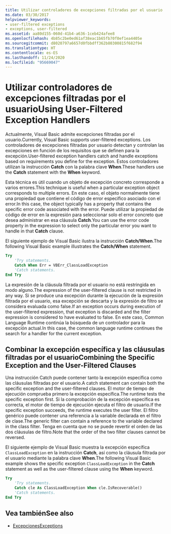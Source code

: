 ```yaml
---
title: Utilizar controladores de excepciones filtradas por el usuario
ms.date: 03/30/2017
helpviewer_keywords:
- user-filtered exceptions
- exceptions, user-filtered
ms.assetid: aa80d155-060d-41b4-a636-1ceb424afee8
ms.openlocfilehash: 4b85c2be0ed61af38eac1b65fb70f0ef1ea4405e
ms.sourcegitcommit: d8020797a6657d0fbbdff362b80300815f682f94
ms.translationtype: HT
ms.contentlocale: es-ES
ms.lasthandoff: 11/24/2020
ms.locfileid: "95669047"
---
```

# <a name="using-user-filtered-exception-handlers"></a><span data-ttu-id="e48f8-102">Utilizar controladores de excepciones filtradas por el usuario</span><span class="sxs-lookup"><span data-stu-id="e48f8-102">Using User-Filtered Exception Handlers</span></span>

<span data-ttu-id="e48f8-103">Actualmente, Visual Basic admite excepciones filtradas por el usuario.</span><span class="sxs-lookup"><span data-stu-id="e48f8-103">Currently, Visual Basic supports user-filtered exceptions.</span></span> <span data-ttu-id="e48f8-104">Los controladores de excepciones filtradas por usuario detectan y controlan las excepciones en función de los requisitos que se definen para la excepción.</span><span class="sxs-lookup"><span data-stu-id="e48f8-104">User-filtered exception handlers catch and handle exceptions based on requirements you define for the exception.</span></span> <span data-ttu-id="e48f8-105">Estos controladores utilizan la instrucción **Catch** con la palabra clave **When**.</span><span class="sxs-lookup"><span data-stu-id="e48f8-105">These handlers use the **Catch** statement with the **When** keyword.</span></span>  
  
 <span data-ttu-id="e48f8-106">Esta técnica es útil cuando un objeto de excepción concreto corresponde a varios errores.</span><span class="sxs-lookup"><span data-stu-id="e48f8-106">This technique is useful when a particular exception object corresponds to multiple errors.</span></span> <span data-ttu-id="e48f8-107">En este caso, el objeto normalmente tiene una propiedad que contiene el código de error específico asociado con el error.</span><span class="sxs-lookup"><span data-stu-id="e48f8-107">In this case, the object typically has a property that contains the specific error code associated with the error.</span></span> <span data-ttu-id="e48f8-108">Puede utilizar la propiedad de código de error en la expresión para seleccionar solo el error concreto que desea administrar en esa cláusula **Catch**.</span><span class="sxs-lookup"><span data-stu-id="e48f8-108">You can use the error code property in the expression to select only the particular error you want to handle in that **Catch** clause.</span></span>  
  
 <span data-ttu-id="e48f8-109">El siguiente ejemplo de Visual Basic ilustra la instrucción **Catch/When**.</span><span class="sxs-lookup"><span data-stu-id="e48f8-109">The following Visual Basic example illustrates the **Catch/When** statement.</span></span>  
  
```vb
Try  
    'Try statements.  
    Catch When Err = VBErr_ClassLoadException
    'Catch statements.
End Try  
```  
  
 <span data-ttu-id="e48f8-110">La expresión de la cláusula filtrada por el usuario no está restringida en modo alguno.</span><span class="sxs-lookup"><span data-stu-id="e48f8-110">The expression of the user-filtered clause is not restricted in any way.</span></span> <span data-ttu-id="e48f8-111">Si se produce una excepción durante la ejecución de la expresión filtrada por el usuario, esa excepción se descarta y la expresión de filtro se considera evaluada como false.</span><span class="sxs-lookup"><span data-stu-id="e48f8-111">If an exception occurs during execution of the user-filtered expression, that exception is discarded and the filter expression is considered to have evaluated to false.</span></span> <span data-ttu-id="e48f8-112">En este caso, Common Language Runtime continúa la búsqueda de un controlador para la excepción actual.</span><span class="sxs-lookup"><span data-stu-id="e48f8-112">In this case, the common language runtime continues the search for a handler for the current exception.</span></span>  
  
## <a name="combining-the-specific-exception-and-the-user-filtered-clauses"></a><span data-ttu-id="e48f8-113">Combinar la excepción específica y las cláusulas filtradas por el usuario</span><span class="sxs-lookup"><span data-stu-id="e48f8-113">Combining the Specific Exception and the User-Filtered Clauses</span></span>  

 <span data-ttu-id="e48f8-114">Una instrucción Catch puede contener tanto la excepción específica como las cláusulas filtradas por el usuario.</span><span class="sxs-lookup"><span data-stu-id="e48f8-114">A catch statement can contain both the specific exception and the user-filtered clauses.</span></span> <span data-ttu-id="e48f8-115">El motor de tiempo de ejecución comprueba primero la excepción específica.</span><span class="sxs-lookup"><span data-stu-id="e48f8-115">The runtime tests the specific exception first.</span></span> <span data-ttu-id="e48f8-116">Si la comprobación de la excepción específica es correcta, el motor de tiempo de ejecución ejecuta el filtro de usuario.</span><span class="sxs-lookup"><span data-stu-id="e48f8-116">If the specific exception succeeds, the runtime executes the user filter.</span></span> <span data-ttu-id="e48f8-117">El filtro genérico puede contener una referencia a la variable declarada en el filtro de clase.</span><span class="sxs-lookup"><span data-stu-id="e48f8-117">The generic filter can contain a reference to the variable declared in the class filter.</span></span> <span data-ttu-id="e48f8-118">Tenga en cuenta que no se puede revertir el orden de las dos cláusulas de filtro.</span><span class="sxs-lookup"><span data-stu-id="e48f8-118">Note that the order of the two filter clauses cannot be reversed.</span></span>  
  
 <span data-ttu-id="e48f8-119">El siguiente ejemplo de Visual Basic muestra la excepción específica `ClassLoadException` en la instrucción **Catch**, así como la cláusula filtrada por el usuario mediante la palabra clave **When**.</span><span class="sxs-lookup"><span data-stu-id="e48f8-119">The following Visual Basic example shows the specific exception `ClassLoadException` in the **Catch** statement as well as the user-filtered clause using the **When** keyword.</span></span>  
  
```vb
Try  
    'Try statements.
    Catch cle As ClassLoadException When cle.IsRecoverable()  
    'Catch statements.
End Try  
```  

## <a name="see-also"></a><span data-ttu-id="e48f8-120">Vea también</span><span class="sxs-lookup"><span data-stu-id="e48f8-120">See also</span></span>

- [<span data-ttu-id="e48f8-121">Excepciones</span><span class="sxs-lookup"><span data-stu-id="e48f8-121">Exceptions</span></span>](index.md)
